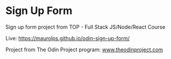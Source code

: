 # Sign Up Form
Sign up form project from TOP - Full Stack JS/Node/React Course

Live: https://maurolps.github.io/odin-sign-up-form/

Project from The Odin Project program:
www.theodinproject.com
